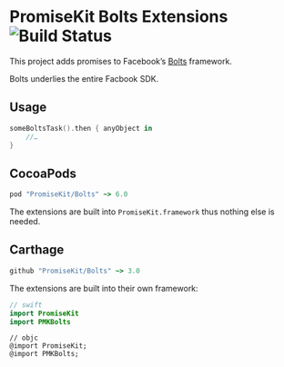 # PromiseKit Bolts Extensions ![Build Status]

This project adds promises to Facebook’s [Bolts] framework.

Bolts underlies the entire Facbook SDK.

## Usage

```swift
someBoltsTask().then { anyObject in
    //…
}
```

## CocoaPods

```ruby
pod "PromiseKit/Bolts" ~> 6.0
```

The extensions are built into `PromiseKit.framework` thus nothing else is needed.

## Carthage

```ruby
github "PromiseKit/Bolts" ~> 3.0
```

The extensions are built into their own framework:

```swift
// swift
import PromiseKit
import PMKBolts
```

```objc
// objc
@import PromiseKit;
@import PMKBolts;
```


[Bolts]: https://github.com/BoltsFramework


[Build Status]: https://travis-ci.org/PromiseKit/Bolts.svg?branch=master
